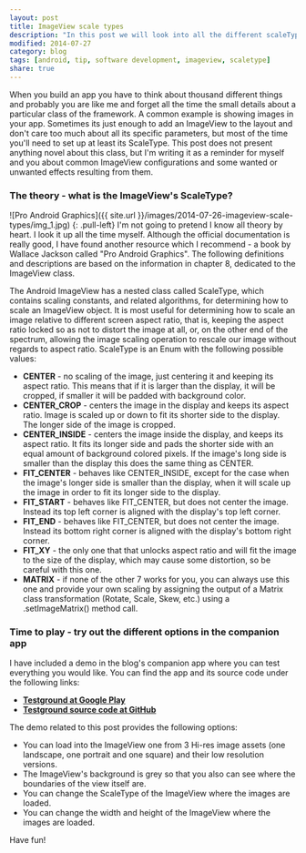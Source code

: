 ```yaml
---
layout: post
title: ImageView scale types
description: "In this post we will look into all the different scaleTypes available for the ImageView class and what they actually do."
modified: 2014-07-27
category: blog
tags: [android, tip, software development, imageview, scaletype]
share: true
---
```


When you build an app you have to think about thousand different things and probably you are like me and forget all the time the small details about a particular class of the framework. A common example is showing images in your app. Sometimes its just enough to add an ImageView to the layout and don't care too much about all its specific parameters, but most of the time you'll need to set up at least its ScaleType. This post does not present anything novel about this class, but I'm writing it as a reminder for myself and you about common ImageView configurations and some wanted or unwanted effects resulting from them.

### The theory - what is the ImageView's ScaleType?

![Pro Android Graphics]({{ site.url }}/images/2014-07-26-imageview-scale-types/img_1.jpg)
{: .pull-left}
I'm not going to pretend I know all theory by heart. I look it up all the time myself. Although the official documentation is really good, I have found another resource which I recommend - a book by Wallace Jackson called "Pro Android Graphics". The following definitions and descriptions are based on the information in chapter 8, dedicated to the ImageView class.

The Android ImageView has a nested class called ScaleType, which contains scaling constants, and related algorithms, for determining how to scale an ImageView object. It is most useful for determining how to scale an image relative to different screen aspect ratio, that is, keeping the aspect ratio locked so as not to distort the image at all, or, on the other end of the spectrum, allowing the image scaling operation to rescale our image without regards to aspect ratio. ScaleType is an Enum with the following possible values:

* **CENTER** - no scaling of the image, just centering it and keeping its aspect ratio. This means that if it is larger than the display, it will be cropped, if smaller it will be padded with background color.
* **CENTER_CROP** - centers the image in the display and keeps its aspect ratio. Image is scaled up or down to fit its shorter side to the display. The longer side of the image is cropped.
* **CENTER_INSIDE** - centers the image inside the display, and keeps its aspect ratio. It fits its longer side and pads the shorter side with an equal amount of background colored pixels. If the image's long side is smaller than the display this does the same thing as CENTER.
* **FIT_CENTER** - behaves like CENTER_INSIDE, except for the case when the image's longer side is smaller than the display, when it will scale up the image in order to fit its longer side to the display.
* **FIT_START** - behaves like FIT_CENTER, but does not center the image. Instead its top left corner is aligned with the display's top left corner.
* **FIT_END** - behaves like FIT_CENTER, but does not center the image. Instead its bottom right corner is aligned with the display's bottom right corner.
* **FIT_XY** - the only one that that unlocks aspect ratio and will fit the image to the size of the display, which may cause some distortion, so be careful with this one.
* **MATRIX** - if none of the other 7 works for you, you can always use this one and provide your own scaling by assigning the output of a Matrix class transformation (Rotate, Scale, Skew, etc.) using a .setImageMatrix() method call.

### Time to play - try out the different options in the companion app
I have included a demo in the blog's companion app where you can test everything you would like. You can find the app and its source code under the following links:

* [**Testground at Google Play**](https://play.google.com/store/apps/details?id=com.luboganev.testground)
* [**Testground source code at GitHub**](https://github.com/luboganev/testground)

The demo related to this post provides the following options:

* You can load into the ImageView one from 3 Hi-res image assets (one landscape, one portrait and one square) and their low resolution versions.
* The ImageView's background is grey so that you also can see where the boundaries of the view itself are.
* You can change the ScaleType of the ImageView where the images are loaded.
* You can change the width and height of the ImageView where the images are loaded.

Have fun!
